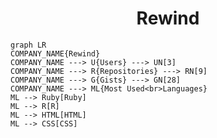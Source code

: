 <h1 align="center">Rewind</h1>

```mermaid
graph LR
COMPANY_NAME{Rewind}
COMPANY_NAME ---> U{Users} ---> UN[3]
COMPANY_NAME ---> R{Repositories} ---> RN[9]
COMPANY_NAME ---> G{Gists} ---> GN[28]
COMPANY_NAME ---> ML{Most Used<br>Languages}
ML --> Ruby[Ruby]
ML --> R[R]
ML --> HTML[HTML]
ML --> CSS[CSS]
```
